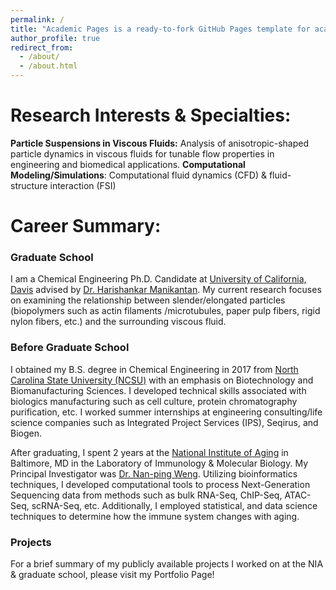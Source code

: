 ```yaml
---
permalink: /
title: "Academic Pages is a ready-to-fork GitHub Pages template for academic personal websites"
author_profile: true
redirect_from: 
  - /about/
  - /about.html
---
```


# Research Interests & Specialties:
**Particle Suspensions in Viscous Fluids:** Analysis of anisotropic-shaped particle dynamics in viscous fluids for tunable flow properties in engineering and biomedical applications.
**Computational Modeling/Simulations**: Computational fluid dynamics (CFD) & fluid-structure interaction (FSI)

# Career Summary:

### Graduate School 
I am a Chemical Engineering Ph.D. Candidate at [University of California, Davis](https://che.engineering.ucdavis.edu/) advised by [Dr. Harishankar Manikantan](https://manikantan.faculty.ucdavis.edu/research/). My current research focuses on examining the relationship between slender/elongated particles (biopolymers such as actin filaments /microtubules, paper pulp fibers, rigid nylon fibers, etc.) and the surrounding viscous fluid. 


### Before Graduate School
I obtained my B.S. degree in Chemical Engineering in 2017 from [North Carolina State University (NCSU)](https://cbe.ncsu.edu/) with an emphasis on Biotechnology and Biomanufacturing Sciences. I developed technical skills associated with biologics manufacturing such as cell culture, protein chromatography purification, etc. I worked summer internships at engineering consulting/life science companies such as Integrated Project Services (IPS), Seqirus, and Biogen. 

After graduating, I spent 2 years at the [National Institute of Aging](https://www.nia.nih.gov/) in Baltimore, MD in the Laboratory of Immunology & Molecular Biology. My Principal Investigator was [Dr. Nan-ping Weng](https://irp.nih.gov/pi/nan-ping-weng). Utilizing bioinformatics techniques, I developed computational tools to process Next-Generation Sequencing data from methods such as bulk RNA-Seq, ChIP-Seq, ATAC-Seq, scRNA-Seq, etc. Additionally, I employed statistical, and data science techniques to determine how the immune system changes with aging. 

### Projects

For a brief summary of my publicly available projects I worked on at the NIA & graduate school, please visit my Portfolio Page!